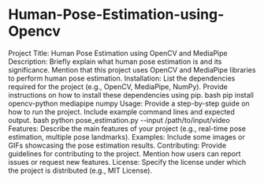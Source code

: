 # Human-Pose-Estimation-using-Opencv
Project Title: Human Pose Estimation using OpenCV and MediaPipe
Description:
Briefly explain what human pose estimation is and its significance.
Mention that this project uses OpenCV and MediaPipe libraries to perform human pose estimation.
Installation:
List the dependencies required for the project (e.g., OpenCV, MediaPipe, NumPy).
Provide instructions on how to install these dependencies using pip.
bash
pip install opencv-python mediapipe numpy
Usage:
Provide a step-by-step guide on how to run the project.
Include example command lines and expected output.
bash
python pose_estimation.py --input /path/to/input/video
Features:
Describe the main features of your project (e.g., real-time pose estimation, multiple pose landmarks).
Examples:
Include some images or GIFs showcasing the pose estimation results.
Contributing:
Provide guidelines for contributing to the project.
Mention how users can report issues or request new features.
License:
Specify the license under which the project is distributed (e.g., MIT License).
